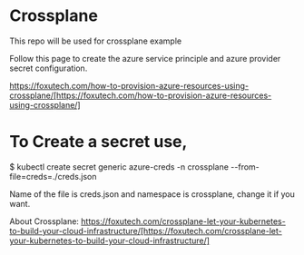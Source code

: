 # Crossplane
This repo will be used for crossplane example

Follow this page to create the azure service principle and azure provider secret configuration. 

https://foxutech.com/how-to-provision-azure-resources-using-crossplane/[https://foxutech.com/how-to-provision-azure-resources-using-crossplane/]

# To Create a secret use, 
$ kubectl create secret generic azure-creds -n crossplane --from-file=creds=./creds.json

Name of the file is creds.json and namespace is crossplane, change it if you want. 

About Crossplane: https://foxutech.com/crossplane-let-your-kubernetes-to-build-your-cloud-infrastructure/[https://foxutech.com/crossplane-let-your-kubernetes-to-build-your-cloud-infrastructure/]
